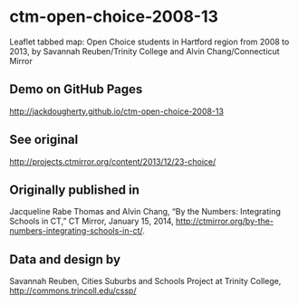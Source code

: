 # ctm-open-choice-2008-13
Leaflet tabbed map: Open Choice students in Hartford region from 2008 to 2013, by Savannah Reuben/Trinity College and Alvin Chang/Connecticut Mirror

## Demo on GitHub Pages
http://jackdougherty.github.io/ctm-open-choice-2008-13

## See original
http://projects.ctmirror.org/content/2013/12/23-choice/

## Originally published in

Jacqueline Rabe Thomas and Alvin Chang, “By the Numbers: Integrating Schools in CT,” CT Mirror, January 15, 2014, http://ctmirror.org/by-the-numbers-integrating-schools-in-ct/.

## Data and design by
Savannah Reuben, Cities Suburbs and Schools Project at Trinity College, http://commons.trincoll.edu/cssp/
